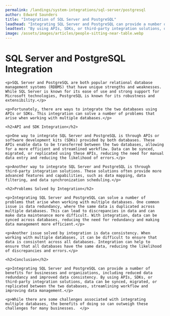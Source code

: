 ```yaml
---
permalink: /landings/system-integrations/sql-server/postgresql
author: Edward Saunders
title: "Integration of SQL Server and PostgreSQL"
leadhead: "Integrating SQL Server and PostgreSQL can provide a number of benefits for businesses and organizations, including reduced data redundancy and improved data consistency"
leadtext: "By using APIs, SDKs, or third-party integration solutions, data can be synced, migrated, or replicated between the two databases, streamlining workflow and improving data management."
image: /assets/images/articles/people-sitting-near-table.webp
---
```

<div class="arttext">	<h1>SQL Server and PostgreSQL Integration</h1>
	
	<p>SQL Server and PostgreSQL are both popular relational database management systems (RDBMS) that have unique strengths and weaknesses. While SQL Server is known for its ease of use and strong support for Microsoft technologies, PostgreSQL is known for its robustness and extensibility.</p>
	
	<p>Fortunately, there are ways to integrate the two databases using APIs or SDKs. This integration can solve a number of problems that arise when working with multiple databases.</p>
	
	<h2>API and SDK Integration</h2>
	
	<p>One way to integrate SQL Server and PostgreSQL is through APIs or software development kits (SDKs) provided by both databases. These APIs enable data to be transferred between the two databases, allowing for a more efficient and streamlined workflow. Data can be synced, migrated, or replicated using these APIs, reducing the need for manual data entry and reducing the likelihood of errors.</p>
	
	<p>Another way to integrate SQL Server and PostgreSQL is through third-party integration solutions. These solutions often provide more advanced features and capabilities, such as data mapping, data filtering, and data synchronization scheduling.</p>
	
	<h2>Problems Solved by Integration</h2>
	
	<p>Integrating SQL Server and PostgreSQL can solve a number of problems that arise when working with multiple databases. One common issue is data redundancy, where the same data is duplicated across multiple databases. This can lead to discrepancies in data and can make data maintenance more difficult. With integration, data can be synced across databases, reducing the need for redundancy and making data management more efficient.</p>
	
	<p>Another issue solved by integration is data consistency. When working with multiple databases, it can be difficult to ensure that data is consistent across all databases. Integration can help to ensure that all databases have the same data, reducing the likelihood of discrepancies and errors.</p>
	
	<h2>Conclusion</h2>
	
	<p>Integrating SQL Server and PostgreSQL can provide a number of benefits for businesses and organizations, including reduced data redundancy and improved data consistency. By using APIs, SDKs, or third-party integration solutions, data can be synced, migrated, or replicated between the two databases, streamlining workflow and improving data management.</p>
	
	<p>While there are some challenges associated with integrating multiple databases, the benefits of doing so can outweigh these challenges for many businesses.  </p>
</div>